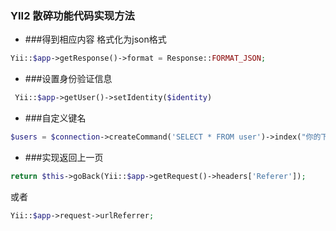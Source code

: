 ### YII2 散碎功能代码实现方法
- ###得到相应内容 格式化为json格式
```php
Yii::$app->getResponse()->format = Response::FORMAT_JSON;
```

- ###设置身份验证信息
```php
 Yii::$app->getUser()->setIdentity($identity)
```

- ###自定义键名 
```php
$users = $connection->createCommand('SELECT * FROM user')->index("你的下标")->select("你查询的字段")->queryAll();
```

- ###实现返回上一页
```php
return $this->goBack(Yii::$app->getRequest()->headers['Referer']);
```
或者
```php
Yii::$app->request->urlReferrer;
```